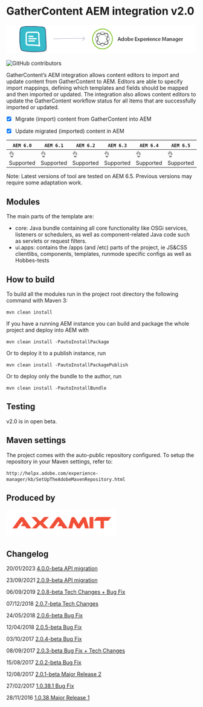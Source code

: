 # GatherContent AEM integration v2.0
[![Image of Integration](https://github.com/AntoniBertel/GatherContentAssets/blob/master/GC-AEM.png)](https://gathercontent.com/)

<img alt="GitHub contributors" src="https://img.shields.io/github/contributors/axamit/gathercontent-aem-integration">

GatherContent’s AEM integration allows content editors to import and update content from GatherContent to AEM. Editors are able to specify import mappings, defining which templates and fields should be mapped and then imported or updated. The integration also allows content editors to update the GatherContent workflow status for all items that are successfully imported or updated.

- [x] Migrate (import) content from GatherContent into AEM
- [x] Update migrated (imported) content in AEM


|  **`AEM 6.0`**   |  **`AEM 6.1`** | **`AEM 6.2`** | **`AEM 6.3`** | **`AEM 6.4`** | **`AEM 6.5`** |
|-------------------|----------------------|------------------|------------------|------------------|------------------|
|:ok_hand: Supported |:ok_hand: Supported |:ok_hand: Supported |:ok_hand: Supported |:ok_hand: Supported |:ok_hand: Supported |
Note: Latest versions of tool are tested on AEM 6.5. Previous versions may require some adaptation work.

## Modules

The main parts of the template are:

* core: Java bundle containing all core functionality like OSGi services, listeners or schedulers, as well as component-related Java code such as servlets or request filters.
* ui.apps: contains the /apps (and /etc) parts of the project, ie JS&CSS clientlibs, components, templates, runmode specific configs as well as Hobbes-tests

## How to build

To build all the modules run in the project root directory the following command with Maven 3:

    mvn clean install

If you have a running AEM instance you can build and package the whole project and deploy into AEM with  

    mvn clean install -PautoInstallPackage
    
Or to deploy it to a publish instance, run

    mvn clean install -PautoInstallPackagePublish
    
Or to deploy only the bundle to the author, run

    mvn clean install -PautoInstallBundle

## Testing

v2.0 is in open beta.

## Maven settings

The project comes with the auto-public repository configured. To setup the repository in your Maven settings, refer to:

    http://helpx.adobe.com/experience-manager/kb/SetUpTheAdobeMavenRepository.html
    
## Produced by
[![Axamit](https://github.com/AntoniBertel/GatherContentAssets/blob/master/Axamit.png)](https://axamit.com/)

## Changelog
20/01/2023 [4.0.0-beta API migration](https://github.com/axamit/gathercontent-aem-integration/releases/tag/4.0.0-beta "Package attached")

23/09/2021 [2.0.9-beta API migration](https://github.com/axamit/gathercontent-aem-integration/releases/tag/2.0.9-beta "Package attached")

06/09/2019 [2.0.8-beta Tech Changes + Bug Fix](https://github.com/axamit/gathercontent-aem-integration/releases/tag/2.0.8-beta "Package attached")

07/12/2018 [2.0.7-beta Tech Changes](https://github.com/axamit/gathercontent-aem-integration/releases/tag/2.0.7-beta "Package attached")

24/05/2018 [2.0.6-beta Bug Fix](https://github.com/axamit/gathercontent-aem-integration/releases/tag/2.0.6-beta "Package attached")

12/04/2018 [2.0.5-beta Bug Fix](https://github.com/axamit/gathercontent-aem-integration/releases/tag/2.0.5-beta "Package attached")

03/10/2017 [2.0.4-beta Bug Fix](https://github.com/axamit/gathercontent-aem-integration/releases/tag/2.0.4-beta "Package attached")

08/09/2017 [2.0.3-beta Bug Fix + Tech Changes](https://github.com/axamit/gathercontent-aem-integration/releases/tag/2.0.3-beta "Package attached")

15/08/2017 [2.0.2-beta Bug Fix](https://github.com/axamit/gathercontent-aem-integration/releases/tag/2.0.2-beta "Package attached")

12/08/2017 [2.0.1-beta Major Release 2](https://github.com/axamit/gathercontent-aem-integration/releases/tag/2.0.1-beta "Package attached")

27/02/2017 [1.0.38.1 Bug Fix](https://github.com/axamit/gathercontent-aem-integration/releases/tag/1.0.38.1 "Package attached")

28/11/2016 [1.0.38 Major Release 1](https://github.com/axamit/gathercontent-aem-integration/releases/tag/1.0.38 "Package attached")

